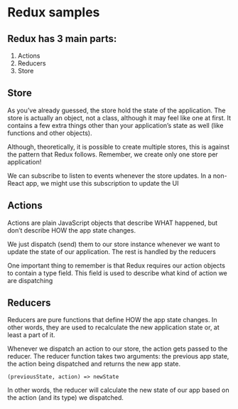 # Redux samples

## Redux has 3 main parts:

1. Actions
2. Reducers
3. Store

## Store
As you’ve already guessed, the store hold the state of the application.
The store is actually an object, not a class, although it may feel like one at first. It contains a few extra things other than your application’s state as well (like functions and other objects).

Although, theoretically, it is possible to create multiple stores,
this is against the pattern that Redux follows.
Remember, we create only one store per application!

We can subscribe to listen to events whenever the store updates. In a non-React app, we might use this subscription to update the UI

## Actions
Actions are plain JavaScript objects that describe WHAT happened, but don’t describe HOW the app state changes.

We just dispatch (send) them to our store instance whenever we want to update the state of our application. The rest is handled by the reducers

One important thing to remember is that Redux requires our action objects to contain a type field. This field is used to describe what kind of action we are dispatching

## Reducers
Reducers are pure functions that define HOW the app state changes. In other words, they are used to recalculate the new application state or, at least a part of it.

Whenever we dispatch an action to our store, the action gets passed to the reducer.
The reducer function takes two arguments: the previous app state, the action being dispatched and returns the new app state.

```(previousState, action) => newState```

In other words, the reducer will calculate the new state of our app based on the action (and its type) we dispatched.






<!-- 
## npm install
## npm start -->
